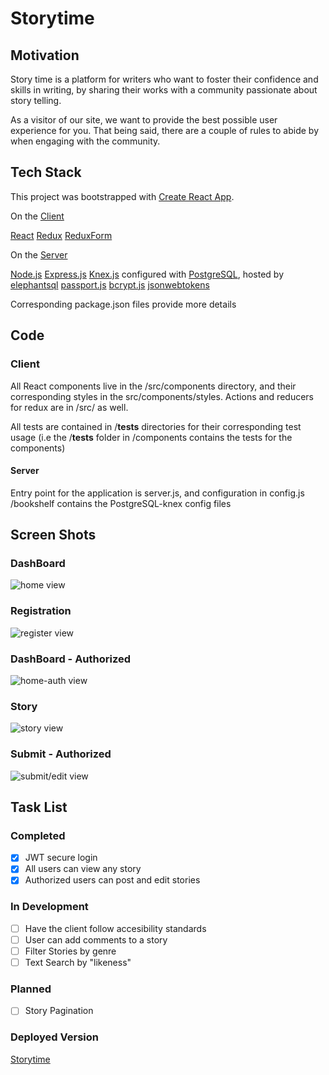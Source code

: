 
# Storytime

## Motivation

Story time is a platform for writers who want to foster their confidence and skills in writing, by sharing their works with a community passionate about story telling.

As a visitor of our site, we want to provide the best possible user experience for you. That being said, there are a couple of rules to abide by when engaging with the community.

## Tech Stack

This project was bootstrapped with [Create React App](https://github.com/facebookincubator/create-react-app).

On the [Client]()

[React](https://reactjs.org/)
[Redux](https://redux.js.org/)
[ReduxForm](https://redux-form.com/7.3.0/)

On the [Server]()

[Node.js](https://nodejs.org/)
[Express.js](https://expressjs.com/)
[Knex.js](https://knexjs.org/) configured with [PostgreSQL](https://www.postgresql.org/), hosted by [elephantsql](https://www.elephantsql.com/)
[passport.js](http://www.passportjs.org/)
[bcrypt.js](https://github.com/dcodeIO/bcrypt.js)
[jsonwebtokens](https://github.com/auth0/node-jsonwebtoken)

Corresponding package.json files provide more details

## Code

### Client

All React components live in the /src/components directory, and their corresponding styles in the src/components/styles. Actions and reducers for redux
are in /src/ as well.

All tests are contained in /__tests__ directories for their corresponding test usage (i.e the /__tests__ folder in /components
contains the tests for the components)

#### Server

Entry point for the application is server.js, and configuration in config.js
/bookshelf contains the PostgreSQL-knex config files

## Screen Shots

### DashBoard

![home view](/img/home.png)

### Registration

![register view](/img/register.png)

### DashBoard - Authorized

![home-auth view](/img/home-auth.png)

### Story

![story view](/img/story.png)

### Submit - Authorized

![submit/edit view](/img/submit.png)

## Task List

### Completed

- [x] JWT secure login
- [x] All users can view any story
- [x] Authorized users can post and edit stories

### In Development

- [ ] Have the client follow accesibility standards
- [ ] User can add comments to a story
- [ ] Filter Stories by genre
- [ ] Text Search by "likeness"

### Planned

- [ ] Story Pagination

### Deployed Version

[Storytime](https://loving-aryabhata-422d0b.netlify.com/)
